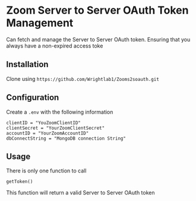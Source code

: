 # Zoom Server to Server OAuth Token Management

Can fetch and manage the Server to Server OAuth token. Ensuring that you always have a non-expired access toke

## Installation

Clone using `https://github.com/Wrightlab1/Zooms2soauth.git`

## Configuration
Create a `.env` with the following information
```
clientID = "YouZoomClientID"
clientSecret = "YourZoomClientSecret"
accountID = "YourZoomAccountID"
dbConnectString = "MongoDB connection String"
```
## Usage
There is only one function to call
```
getToken()
```
This function will return a valid Server to Server OAuth token